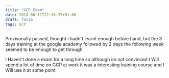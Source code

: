 ```yaml
---
title: "GCP Exam"
date: 2018-06-11T22:36:37+01:00
draft: false
tags: GCP
---
```


Provisonally passed, thought i hadn't learnt enough before hand, but the 3 days training at the google academy followed by 2 days the following week seemed to be enough to get through

 I Haven't done a exam for a long time so although im not convinced I Will spend a lot of time on GCP at work it was a interesting training course and I Will use it at some point
